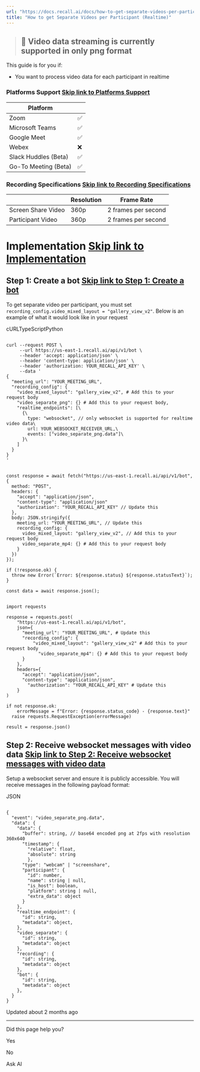 ```yaml
---
url: "https://docs.recall.ai/docs/how-to-get-separate-videos-per-participant-realtime"
title: "How to get Separate Videos per Participant (Realtime)"
---
```


> ## 📘  Video data streaming is currently supported in only png format

This guide is for you if:

- You want to process video data for each participant in realtime

### Platforms Support   [Skip link to Platforms Support](https://docs.recall.ai/docs/how-to-get-separate-videos-per-participant-realtime\#platforms-support)

| Platform |  |
| --- | --- |
| Zoom | ✅ |
| Microsoft Teams | ✅ |
| Google Meet | ✅ |
| Webex | ❌ |
| Slack Huddles (Beta) | ✅ |
| Go-To Meeting (Beta) | ✅ |

### Recording Specifications   [Skip link to Recording Specifications](https://docs.recall.ai/docs/how-to-get-separate-videos-per-participant-realtime\#recording-specifications)

|  | Resolution | Frame Rate |
| --- | --- | --- |
| Screen Share Video | 360p | 2 frames per second |
| Participant Video | 360p | 2 frames per second |

# Implementation   [Skip link to Implementation](https://docs.recall.ai/docs/how-to-get-separate-videos-per-participant-realtime\#implementation)

## Step 1: Create a bot   [Skip link to Step 1: Create a bot](https://docs.recall.ai/docs/how-to-get-separate-videos-per-participant-realtime\#step-1-create-a-bot)

To get separate video per participant, you must set `recording_config.video_mixed_layout = "gallery_view_v2"`. Below is an example of what it would look like in your request

cURLTypeScriptPython

```rdmd-code lang-curl theme-light

curl --request POST \
     --url https://us-east-1.recall.ai/api/v1/bot \
     --header 'accept: application/json' \
     --header 'content-type: application/json' \
     --header 'authorization: YOUR_RECALL_API_KEY' \
     --data '
{
  "meeting_url": "YOUR_MEETING_URL",
  "recording_config": {
    "video_mixed_layout": "gallery_view_v2", # Add this to your request body
    "video_separate_png": {} # Add this to your request body,
    "realtime_endpoints": [\
      {\
      	type: "websocket", // only websocket is supported for realtime video data\
        url: YOUR_WEBSOCKET_RECEIVER_URL,\
        events: ["video_separate_png.data"]\
      }\
    ]
  }
}
'

```

```rdmd-code lang-typescript theme-light

const response = await fetch("https://us-east-1.recall.ai/api/v1/bot", {
  method: "POST",
  headers: {
    "accept": "application/json",
    "content-type": "application/json"
    "authorization": "YOUR_RECALL_API_KEY" // Update this
  },
  body: JSON.stringify({
    meeting_url: "YOUR_MEETING_URL", // Update this
    recording_config: {
      video_mixed_layout: "gallery_view_v2", // Add this to your request body
      video_separate_mp4: {} # Add this to your request body
    }
  })
});

if (!response.ok) {
  throw new Error(`Error: ${response.status} ${response.statusText}`);
}

const data = await response.json();

```

```rdmd-code lang-python theme-light

import requests

response = requests.post(
    "https://us-east-1.recall.ai/api/v1/bot",
    json={
      "meeting_url": "YOUR_MEETING_URL", # Update this
      "recording_config": {
	      "video_mixed_layout": "gallery_view_v2" # Add this to your request body
		    "video_separate_mp4": {} # Add this to your request body
      }
    },
    headers={
      "accept": "application/json",
      "content-type": "application/json",
    	"authorization": "YOUR_RECALL_API_KEY" # Update this
    }
)

if not response.ok:
 	errorMessage = f"Error: {response.status_code} - {response.text}"
  raise requests.RequestException(errorMessage)

result = response.json()

```

## Step 2: Receive websocket messages with video data   [Skip link to Step 2: Receive websocket messages with video data](https://docs.recall.ai/docs/how-to-get-separate-videos-per-participant-realtime\#step-2-receive-websocket-messages-with-video-data)

Setup a websocket server and ensure it is publicly accessible. You will receive messages in the following payload format:

JSON

```rdmd-code lang-json theme-light

{
  "event": "video_separate_png.data",
  "data": {
    "data": {
      "buffer": string, // base64 encoded png at 2fps with resolution 360x640
      "timestamp": {
      	"relative": float,
        "absolute": string
    	},
      "type": "webcam" | "screenshare",
      "participant": {
      	"id": number,
      	"name": string | null,
        "is_host": boolean,
        "platform": string | null,
        "extra_data": object
      }
    },
    "realtime_endpoint": {
      "id": string,
      "metadata": object,
    },
    "video_separate": {
      "id": string,
      "metadata": object
    },
    "recording": {
      "id": string,
      "metadata": object
    },
    "bot": {
      "id": string,
      "metadata": object
    },
  }
}

```

Updated about 2 months ago

* * *

Did this page help you?

Yes

No

Ask AI